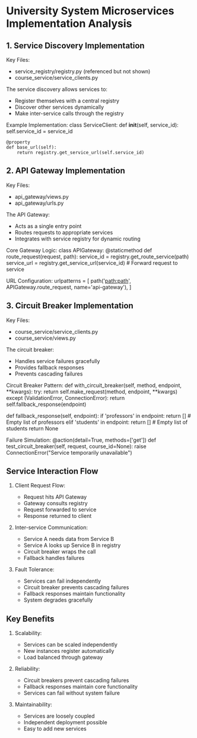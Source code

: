 # University System Microservices Implementation Analysis

## 1. Service Discovery Implementation

Key Files:
- service_registry/registry.py (referenced but not shown)
- course_service/service_clients.py

The service discovery allows services to:
- Register themselves with a central registry
- Discover other services dynamically
- Make inter-service calls through the registry

Example Implementation:
class ServiceClient:
    def __init__(self, service_id):
        self.service_id = service_id
    
    @property
    def base_url(self):
        return registry.get_service_url(self.service_id)

## 2. API Gateway Implementation 

Key Files:
- api_gateway/views.py
- api_gateway/urls.py

The API Gateway:
- Acts as a single entry point
- Routes requests to appropriate services
- Integrates with service registry for dynamic routing

Core Gateway Logic:
class APIGateway:
    @staticmethod
    def route_request(request, path):
        service_id = registry.get_route_service(path)
        service_url = registry.get_service_url(service_id)
        # Forward request to service

URL Configuration:
urlpatterns = [
    path('<path:path>', APIGateway.route_request, name='api-gateway'),
]

## 3. Circuit Breaker Implementation

Key Files:
- course_service/service_clients.py
- course_service/views.py

The circuit breaker:
- Handles service failures gracefully
- Provides fallback responses
- Prevents cascading failures

Circuit Breaker Pattern:
def with_circuit_breaker(self, method, endpoint, **kwargs):
    try:
        return self.make_request(method, endpoint, **kwargs)
    except (ValidationError, ConnectionError):
        return self.fallback_response(endpoint)

def fallback_response(self, endpoint):
    if 'professors' in endpoint:
        return []  # Empty list of professors
    elif 'students' in endpoint:
        return []  # Empty list of students
    return None

Failure Simulation:
@action(detail=True, methods=['get'])
def test_circuit_breaker(self, request, course_id=None):
    raise ConnectionError("Service temporarily unavailable")

## Service Interaction Flow

1. Client Request Flow:
   - Request hits API Gateway
   - Gateway consults registry
   - Request forwarded to service
   - Response returned to client

2. Inter-service Communication:
   - Service A needs data from Service B
   - Service A looks up Service B in registry
   - Circuit breaker wraps the call
   - Fallback handles failures

3. Fault Tolerance:
   - Services can fail independently
   - Circuit breaker prevents cascading failures
   - Fallback responses maintain functionality
   - System degrades gracefully

## Key Benefits

1. Scalability:
   - Services can be scaled independently
   - New instances register automatically
   - Load balanced through gateway

2. Reliability:
   - Circuit breakers prevent cascading failures
   - Fallback responses maintain core functionality
   - Services can fail without system failure

3. Maintainability:
   - Services are loosely coupled
   - Independent deployment possible
   - Easy to add new services